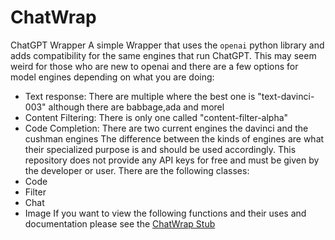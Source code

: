 # ChatWrap
ChatGPT Wrapper
A simple Wrapper that uses the `openai` python library and adds compatibility for the same engines that run ChatGPT. This may seem weird for those who are new to openai and there are a few options for model engines depending on what you are doing:
- Text response: There are multiple where the best one is "text-davinci-003" although there are babbage,ada and morel
- Content Filtering: There is only one called "content-filter-alpha"
- Code Completion: There are two current engines the davinci and the cushman engines
The difference between the kinds of engines are what their specialized purpose is and should be used accordingly. This repository does not provide any API keys for free and must be given by the developer or user.
There are the following classes:
- Code
- Filter
- Chat
- Image
If you want to view the following functions and their uses and documentation please see the [ChatWrap Stub](https://github.com/Ixonblitz-MatOS/ChatWrap/blob/main/Chatwrap.pyi)
